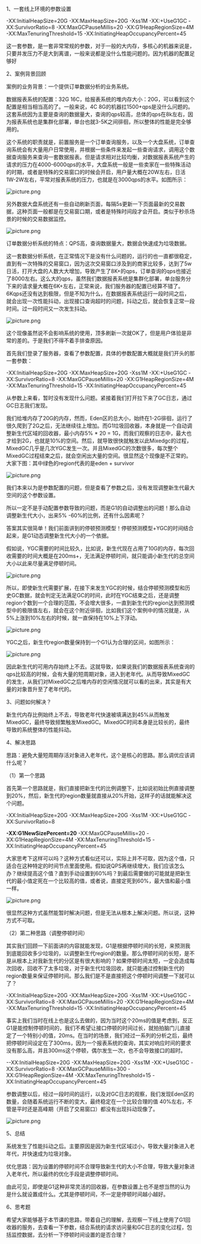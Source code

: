 1、一套线上环境的参数设置

-XX:InitialHeapSize=20G -XX:MaxHeapSize=20G -Xss1M -XX:+UseG1GC -XX:SurvivorRatio=8 -XX:MaxGCPauseMillis=20 -XX:G1HeapRegionSize=4M -XX:MaxTenuringThreshold=15 -XX:InitiatingHeapOccupancyPercent=45

 

这一套参数，是一套非常常规的参数，对于一般的大内存，多核心的机器来说是，只要并发压力不是大到离谱，一般来说都是没什么性能问题的。因为机器的配置足够好

 

2、案例背景回顾

案例的业务背景：一个提供订单数据分析的业务系统。

数据报表系统的配置：32G 16C，给报表系统的堆内存大小：20G，可以看到这个配置是相当相当高的了。一般来说，4C 8G的机器扛1500+qps是没什么问题的。这套系统因为主要是查询的数据量大，查询的qps较高，总体的qps在8k左右，因为报表系统也是集群化部署，单台也就3-5K之间徘徊，所以整体的性能是完全够用的。

 

这个系统的职责就是，前置服务是一个订单查询服务，以及一个大盘系统，订单查询系统会有大量用户日常使用，并根据一些条件来发起一些查询请求，调用这个数据查询服务来查询一套数据报表。但是请求相对比较均衡，对数据报表系统产生的请求的压力在4000-6000qps的水平，大盘系统一般是一些卖家在一些特殊活动的时期，或者是特殊的交易窗口的时候会开启，用户量大概在20W左右，日活1W-2W左右，平常对报表系统的压力，也就是在3000qps的水平。如图所示：

![picture.png](http://wechatapppro-1252524126.cdn.xiaoeknow.com/apppuKyPtrl1086/image/ueditor/74182000_1644391999.png?imageView2/2/q/80%7CimageMogr2/ignore-error/1)

 

另外数据大盘系统还有一些自动刷新页面，每隔5s更新一下页面最新的交易数据，这种页面一般都是在交易窗口期，或者是特殊时间段才会开启。类似于秒杀场景的时候的交易数据监控。

![picture.png](https://wechatapppro-1252524126.cdn.xiaoeknow.com/appAKLWLitn7978/image/b_u_5b2225aa46488_oGKN7IvA/ky1dg72m078r.png)

订单数据分析系统的特点：QPS高，查询数据量大，数据会快速成为垃圾数据。

 

这一套数据分析系统，在正常情况下是没有什么问题的，运行的也一直都很稳定，直到有一次特殊的交易窗口，因为这次交易窗口涉及到的商家比较多，达到了5w日活，打开大盘的人数大大增加，导致产生了8K+的qps，订单查询的qps也接近了8000左右。这么大的qps，虽然我们数据报表系统是集群化部署，单台服务分下来的请求量大概在6K+左右，正常来说，我们服务器的配置已经算不错了。6Kqps还没有达到极限，但是不知为什么，在数据报表系统运行一段时间之后，就会出现一次性能抖动，出现接口查询超时的问题，抖动之后，就会恢复正常一段时间。过一段时间又一次发生抖动。

![picture.png](https://wechatapppro-1252524126.cdn.xiaoeknow.com/appAKLWLitn7978/image/b_u_5b2225aa46488_oGKN7IvA/ky1dg72m078r.png)

这个现像虽然说不会影响系统的使用，顶多刷新一次就OK了，但是用户体验是非常的差的。于是我们不得不着手排查原因。

首先我们登录了服务器，查看了参数配置，具体的参数配置大概就是我们开头的那一套参数：

-XX:InitialHeapSize=20G -XX:MaxHeapSize=20G -Xss1M -XX:+UseG1GC -XX:SurvivorRatio=8 -XX:MaxGCPauseMillis=20 -XX:G1HeapRegionSize=4M -XX:MaxTenuringThreshold=15 -XX:InitiatingHeapOccupancyPercent=45

从参数上来看，暂时没有发现什么问题。紧接着我们打开拉下来了GC日志，通过GC日志我们发现。

我们给堆内存了20G的内存，然而，Eden区的总大小，始终在1-2G徘徊，运行了很久爬到了2G之后，无法继续往上增加。而G1垃圾回收器，本身就是一个自动调整新生代区域的回收器，最小内存5% * 20 = 1G，而我们观察的日志中，最大也才给到2G，也就是10%的空间。然后，就导致很快就触发以此Mixedgc的过程，MixedGC几乎是几次YGC发生一次。并且MixedGC的次数很多，每次整个MixedGC过程结束之后，就会空闲出大量的空间。很显然这个现像是不正常的。大家下图：其中绿色的region代表的是eden + survivor

![picture.png](https://wechatapppro-1252524126.cdn.xiaoeknow.com/appAKLWLitn7978/image/b_u_5b2225aa46488_oGKN7IvA/ky1dg72m078r.png)

我们本来以为是参数配置的问题，但是查看了参数之后，没有发现调整新生代最大空间的这个参数设置。

所以一定不是手动配置参数导致的问题，而是G1的自动调整出的问题！那么自动调整新生代大小，出来5% -60%的比例，还有什么因素呢？

 

答案其实很简单！我们前面讲到的停顿预测模型！停顿预测模型+YGC的时间结合起来，是G1动态调整新生代大小的一个依据。

假如说，YGC需要的时间比较久，比如说，新生代现在占用了10G的内存，每次回收需要的时间大概是在200ms+，无法满足停顿时间，就只能调小新生代的总空间大小以此来尽量满足停顿时间。

![picture.png](https://wechatapppro-1252524126.cdn.xiaoeknow.com/appAKLWLitn7978/image/b_u_5b2225aa46488_oGKN7IvA/ky1dg72m078r.png)

所以，即使新生代需要扩展，在接下来发生YGC的时候，结合停顿预测模型和历史GC数据，就会判定无法满足GC的时间，此时在YGC结束之后，还是调整region个数到一个合理的范围，不会增大很多，一直到新生代的region达到预测模型中的极限值左右，就会在这个附近徘徊，比如我们这个案例中的情况就是，从5%上涨到10%左右的时候，就一直保持在10%上下浮动。

![picture.png](https://wechatapppro-1252524126.cdn.xiaoeknow.com/appAKLWLitn7978/image/b_u_5b2225aa46488_oGKN7IvA/ky1dg72m078r.png)

YGC之后，新生代region数量保持到一个G1认为合理的区间，如图所示：

 

![picture.png](https://wechatapppro-1252524126.cdn.xiaoeknow.com/appAKLWLitn7978/image/b_u_5b2225aa46488_oGKN7IvA/ky1dg72m078r.png)

因此新生代的可用内存始终上不去。这就导致，如果说我们的数据报表系统查询的qps比较高的时候，会有大量的短周期对象，进入到老年代。从而导致MixedGC的发生，从我们对MixedGC之后堆内存的空闲情况就可以看的出来，其实是有大量的对象晋升至了老年代的。

 

3、问题如何解决？

新生代内存比例始终上不去，导致老年代快速被填满达到45%从而触发MixedGC，最终导致频繁触发MixedGC。MixedGC时间本身是比较长的，最终导致的系统整体的性能抖动。

 

4、解决思路

思路：避免大量短周期存活对象进入老年代，这个是核心的思路。那么调优应该调什么呢？

 

（1）第一个思路

首先第一个思路就是，我们直接把新生代的比例调整下，比如说初始比例直接调整到20%，然后，新生代的region数量就直接从20%开始，这样子的话就能解决这个问题。

 

 

-XX:InitialHeapSize=20G -XX:MaxHeapSize=20G -Xss1M -XX:+UseG1GC -XX:SurvivorRatio=8

**-XX:G1NewSizePercent=20** -XX:MaxGCPauseMillis=20 -XX:G1HeapRegionSize=4M -XX:MaxTenuringThreshold=15 -XX:InitiatingHeapOccupancyPercent=45

 

大家思考下这样可以吗？这种方式看似还可以，实际上并不可取，因为这个值，只适合在这种特定的时间节点里面使用。假如说QPS再继续增大，我们应该怎么办？继续提高这个值？直到手动设置到60%吗？到最后需要做的可能就是把新生代的最小值定死在一个比较高的值，或者说，直接定死到60%，最大值和最小值一样。

![picture.png](http://wechatapppro-1252524126.cdn.xiaoeknow.com/apppuKyPtrl1086/image/ueditor/34773800_1644392000.png?imageView2/2/q/80%7CimageMogr2/ignore-error/1)

很显然这种方式虽然能暂时解决问题，但是无法从根本上解决问题。所以说，这种方式不可取。

（2）第二种思路（调整停顿时间）

其实我们回顾一下前面讲的内容就能发现，G1是根据停顿时间的长短，来预测我到底能回收多少垃圾的，以调整新生代region的数量。那么停顿时间的长短，是不是从根本上对我新生代的分区是有很大影响的？如果停顿时间太短，一定会造成每次回收，回收不了太多垃圾，对于新生代垃圾回收，就只能通过控制新生代的region数量来保证停顿时间。那么我们是不是直接把这个停顿时间调整一下就可以了？

 

 

-XX:InitialHeapSize=20G -XX:MaxHeapSize=20G -Xss1M -XX:+UseG1GC -XX:SurvivorRatio=8 -XX:MaxGCPauseMillis=20 -XX:G1HeapRegionSize=4M -XX:MaxTenuringThreshold=15 -XX:InitiatingHeapOccupancyPercent=45

 

事实上我们当时在线上也是这么去做的，因为当时这个20ms的值是考虑到，反正G1是能控制停顿时间的，我们不希望让接口停顿的时间过长，就拍拍脑门儿直接定了一个特别小的值，20ms。在当时的场景，我们经过一系列的分析之后，最终把停顿时间设定在了300ms，因为一个报表系统的查询，其实对响应时间的要求没有那么高，并且300ms这个停顿，偶尔发生一次，也不会导致接口的超时。

--XX:InitialHeapSize=20G -XX:MaxHeapSize=20G -Xss1M -XX:+UseG1GC -XX:SurvivorRatio=8 -XX:MaxGCPauseMillis=300 -XX:G1HeapRegionSize=4M -XX:MaxTenuringThreshold=15 -XX:InitiatingHeapOccupancyPercent=45

 

参数调整以后，经过一段时间的运行，以及对GC日志的观察，我们发现Eden区的数量，会随着系统运行不断的变大，最终稳定在一个比较合理的值 40%左右，不管是平时还是高峰期（开启了交易窗口）都没有出现抖动现像了。

 

![picture.png](http://wechatapppro-1252524126.cdn.xiaoeknow.com/apppuKyPtrl1086/image/ueditor/35154400_1644392000.png?imageView2/2/q/80%7CimageMogr2/ignore-error/1)

5、总结

系统发生了性能抖动之后。主要原因是因为新生代区域过小，导致大量对象进入老年代，并快速成为垃圾对象。

优化思路：因为设置的停顿时间不合理导致新生代的大小不合理，导致大量对象进入老年代，所以最终的优化手段是调整停顿时间。

 

由此可见，即使是G1这种非常灵活的回收器，在参数设置上也不是想当然的认为是什么就设置成什么。尤其是停顿时间，不一定是停顿时间越小越好。

 

6、思考题

希望大家能够基于本节课的思路，带着自己的理解，去观察一下线上使用了G1回收器的服务，去查看一下参数，结合系统的请求访问量和GC日志的变化过程，包括监控数据，去分析一下停顿时间设置的是否合理？